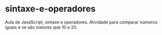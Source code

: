# sintaxe-e-operadores
Aula de JavaScript, sintaxe e operadores. Atividade para comparar números iguais e se são maiores que 10 e 20.
